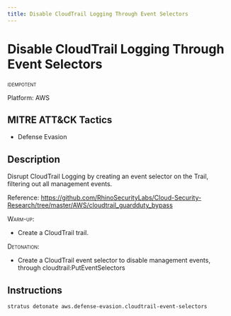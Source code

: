 ```yaml
---
title: Disable CloudTrail Logging Through Event Selectors
---
```


# Disable CloudTrail Logging Through Event Selectors


 <span class="smallcaps w3-badge w3-blue w3-round w3-text-white" title="This attack technique can be detonated multiple times">idempotent</span> 

Platform: AWS

## MITRE ATT&CK Tactics


- Defense Evasion

## Description


Disrupt CloudTrail Logging by creating an event selector on the Trail, filtering out all management events.

Reference: https://github.com/RhinoSecurityLabs/Cloud-Security-Research/tree/master/AWS/cloudtrail_guardduty_bypass

<span style="font-variant: small-caps;">Warm-up</span>: 

- Create a CloudTrail trail.

<span style="font-variant: small-caps;">Detonation</span>: 

- Create a CloudTrail event selector to disable management events, through cloudtrail:PutEventSelectors


## Instructions

```bash title="Detonate with Stratus Red Team"
stratus detonate aws.defense-evasion.cloudtrail-event-selectors
```